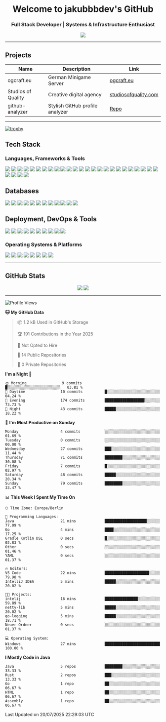 
<h1 align="center">Welcome to jakubbbdev's GitHub</h1>
<h3 align="center">Full Stack Developer | Systems & Infrastructure Enthusiast</h3>

<p align="center">
  <img src="https://readme-typing-svg.herokuapp.com?font=Fira+Code&duration=3000&pause=1000&center=true&vCenter=true&width=435&lines=Open+Source+Enthusiast;Frontend+%7C+Backend+%7C+DevOps;Always+Learning+%26+Building" />
</p>

---

  ## Projects

  | Name                | Description                        | Link                        |
  |---------------------|------------------------------------|-----------------------------|
  | ogcraft.eu          | German Minigame Server             | [ogcraft.eu](https://ogcraft.eu) |
  | Studios of Quality  | Creative digital agency            | [studiosofquality.com](https://studiosofquality.com) |
  | github-analyzer     | Stylish GitHub profile analyzer    | [Repo](https://github.com/jakubbbdev/github-analyzer) |

---

[![trophy](https://github-profile-trophy.vercel.app/?username=jakubbbdev&margin-w=15&theme=darkhub&no-bg=true&no-frame=true)](https://github.com/ryo-ma/github-profile-trophy)

## Tech Stack

### Languages, Frameworks & Tools
<div align="left"> <!-- Frontend Frameworks --> <img src="https://img.shields.io/badge/React-61DAFB?style=for-the-badge&logo=react&logoColor=black"/> <img src="https://img.shields.io/badge/Next.js-000000?style=for-the-badge&logo=next.js&logoColor=white"/> <img src="https://img.shields.io/badge/Nuxt.js-00DC82?style=for-the-badge&logo=nuxt.js&logoColor=white"/> <img src="https://img.shields.io/badge/Svelte-FF3E00?style=for-the-badge&logo=svelte&logoColor=white"/> <img src="https://img.shields.io/badge/SolidJS-2C4F7C?style=for-the-badge&logo=solid&logoColor=white"/> <img src="https://img.shields.io/badge/Qwik-0274B6?style=for-the-badge&logo=qwik&logoColor=white"/> <img src="https://img.shields.io/badge/Astro-FF5D01?style=for-the-badge&logo=astro&logoColor=white"/> <!-- Styling & Build --> <img src="https://img.shields.io/badge/Tailwind_CSS-38B2AC?style=for-the-badge&logo=tailwind-css&logoColor=white"/> <img src="https://img.shields.io/badge/Chakra_UI-319795?style=for-the-badge&logo=chakra-ui&logoColor=white"/> <img src="https://img.shields.io/badge/Vite-646CFF?style=for-the-badge&logo=vite&logoColor=white"/> <img src="https://img.shields.io/badge/ESBuild-FFCF00?style=for-the-badge&logo=esbuild&logoColor=black"/> <img src="https://img.shields.io/badge/Rollup-EC4A3F?style=for-the-badge&logo=rollup.js&logoColor=white"/> <img src="https://img.shields.io/badge/Parcel-FF6C37?style=for-the-badge&logo=parcel&logoColor=white"/> <!-- Backend Frameworks --> <img src="https://img.shields.io/badge/FastAPI-009688?style=for-the-badge&logo=fastapi&logoColor=white"/> <img src="https://img.shields.io/badge/NestJS-E0234E?style=for-the-badge&logo=nestjs&logoColor=white"/> <img src="https://img.shields.io/badge/Express-000000?style=for-the-badge&logo=express&logoColor=white"/> <img src="https://img.shields.io/badge/Koa.js-33333D?style=for-the-badge&logo=koa&logoColor=white"/> <img src="https://img.shields.io/badge/AdonisJS-220052?style=for-the-badge&logo=adonisjs&logoColor=white"/> <img src="https://img.shields.io/badge/Spring_Boot-6DB33F?style=for-the-badge&logo=spring-boot&logoColor=white"/> <img src="https://img.shields.io/badge/Rocket-Rust?style=for-the-badge&logo=rocket&logoColor=white"/> <img src="https://img.shields.io/badge/Actix-Web-Rust?style=for-the-badge&logo=actix&logoColor=white"/> <!-- Programming Languages --> <img src="https://img.shields.io/badge/Rust-000000?style=for-the-badge&logo=rust&logoColor=white"/> <img src="https://img.shields.io/badge/Go-00ADD8?style=for-the-badge&logo=go&logoColor=white"/> <img src="https://img.shields.io/badge/Java-ED8B00?style=for-the-badge&logo=java&logoColor=white"/> <img src="https://img.shields.io/badge/Python-3776AB?style=for-the-badge&logo=python&logoColor=white"/> <img src="https://img.shields.io/badge/Node.js-339933?style=for-the-badge&logo=node.js&logoColor=white"/> <img src="https://img.shields.io/badge/TypeScript-3178C6?style=for-the-badge&logo=typescript&logoColor=white"/> <img src="https://img.shields.io/badge/C/C++-00599C?style=for-the-badge&logo=c&logoColor=white"/> <img src="https://img.shields.io/badge/Dart-0175C2?style=for-the-badge&logo=dart&logoColor=white"/> </div>

## Databases
<div align="left"> <!-- Relational --> <img src="https://img.shields.io/badge/PostgreSQL-4169E1?style=for-the-badge&logo=postgresql&logoColor=white"/> <img src="https://img.shields.io/badge/MySQL-005C84?style=for-the-badge&logo=mysql&logoColor=white"/> <img src="https://img.shields.io/badge/MariaDB-003545?style=for-the-badge&logo=mariadb&logoColor=white"/> <img src="https://img.shields.io/badge/SQLite-07405E?style=for-the-badge&logo=sqlite&logoColor=white"/> <img src="https://img.shields.io/badge/Oracle-F80000?style=for-the-badge&logo=oracle&logoColor=white"/> <!-- NoSQL --> <img src="https://img.shields.io/badge/MongoDB-13aa52?style=for-the-badge&logo=mongodb&logoColor=white"/> <img src="https://img.shields.io/badge/Redis-DC382D?style=for-the-badge&logo=redis&logoColor=white"/> <img src="https://img.shields.io/badge/DynamoDB-4053D6?style=for-the-badge&logo=amazondynamodb&logoColor=white"/> <img src="https://img.shields.io/badge/Neo4j-008CC1?style=for-the-badge&logo=neo4j&logoColor=white"/> <img src="https://img.shields.io/badge/CouchDB-DC3322?style=for-the-badge&logo=apache-couchdb&logoColor=white"/> <img src="https://img.shields.io/badge/RethinkDB-FF4080?style=for-the-badge&logo=rethinkdb&logoColor=white"/> <img src="https://img.shields.io/badge/Firebase-FFCA28?style=for-the-badge&logo=firebase&logoColor=black"/> </div>

## Deployment, DevOps & Tools
<div align="left"> <img src="https://img.shields.io/badge/Vercel-000000?style=for-the-badge&logo=vercel&logoColor=white"/> <img src="https://img.shields.io/badge/Netlify-00C7B7?style=for-the-badge&logo=netlify&logoColor=white"/> <img src="https://img.shields.io/badge/Docker-2496ED?style=for-the-badge&logo=docker&logoColor=white"/> <img src="https://img.shields.io/badge/Nginx-009639?style=for-the-badge&logo=nginx&logoColor=white"/> <img src="https://img.shields.io/badge/Apache-CA2137?style=for-the-badge&logo=apache&logoColor=white"/> <img src="https://img.shields.io/badge/CI/CD-GitHub_Actions-2088FF?style=for-the-badge&logo=githubactions&logoColor=white"/> <img src="https://img.shields.io/badge/Gitea-609926?style=for-the-badge&logo=gitea&logoColor=white"/> <img src="https://img.shields.io/badge/Jenkins-D24939?style=for-the-badge&logo=jenkins&logoColor=white"/> <img src="https://img.shields.io/badge/Ansible-EE0000?style=for-the-badge&logo=ansible&logoColor=white"/> <img src="https://img.shields.io/badge/Kubernetes-326CE5?style=for-the-badge&logo=kubernetes&logoColor=white"/> </div>

### Operating Systems & Platforms
<div align="left"> <img src="https://img.shields.io/badge/Debian-A81D33?style=for-the-badge&logo=debian&logoColor=white"/> <img src="https://img.shields.io/badge/Arch_Linux-1793D1?style=for-the-badge&logo=arch-linux&logoColor=white"/> <img src="https://img.shields.io/badge/Ubuntu-E95420?style=for-the-badge&logo=ubuntu&logoColor=white"/> <img src="https://img.shields.io/badge/Kali_Linux-557C94?style=for-the-badge&logo=kalilinux&logoColor=white"/> <img src="https://img.shields.io/badge/Alpine_Linux-0D597F?style=for-the-badge&logo=alpinelinux&logoColor=white"/> <img src="https://img.shields.io/badge/Windows_11-0078D6?style=for-the-badge&logo=windows11&logoColor=white"/> <img src="https://img.shields.io/badge/WSL2-4EAA25?style=for-the-badge&logo=linux&logoColor=white"/> <img src="https://img.shields.io/badge/Nextcloud-0082C9?style=for-the-badge&logo=nextcloud&logoColor=white"/> </div>

---

## GitHub Stats

<div align="center">
  <img src="https://github-readme-stats.vercel.app/api?username=jakubbbdev&theme=dark&area=true&order=5&hide_border=true&hide_title=true" />
  <img src="https://github-readme-streak-stats.herokuapp.com/?user=jakubbbdev&theme=dark&area=true&order=5&hide_border=true&hide_title=true" />
</div>

---

<!--START_SECTION:waka-->
![Profile Views](http://img.shields.io/badge/Profile%20Views-33-blue)

**🐱 My GitHub Data** 

> 📦 1.2 kB Used in GitHub's Storage 
 > 
> 🏆 191 Contributions in the Year 2025
 > 
> 🚫 Not Opted to Hire
 > 
> 📜 14 Public Repositories 
 > 
> 🔑 0 Private Repositories 
 > 
**I'm a Night 🦉** 

```text
🌞 Morning                9 commits           █░░░░░░░░░░░░░░░░░░░░░░░░   03.81 % 
🌆 Daytime                10 commits          █░░░░░░░░░░░░░░░░░░░░░░░░   04.24 % 
🌃 Evening                174 commits         ██████████████████░░░░░░░   73.73 % 
🌙 Night                  43 commits          █████░░░░░░░░░░░░░░░░░░░░   18.22 % 
```
📅 **I'm Most Productive on Sunday** 

```text
Monday                   4 commits           ░░░░░░░░░░░░░░░░░░░░░░░░░   01.69 % 
Tuesday                  0 commits           ░░░░░░░░░░░░░░░░░░░░░░░░░   00.00 % 
Wednesday                27 commits          ███░░░░░░░░░░░░░░░░░░░░░░   11.44 % 
Thursday                 71 commits          ████████░░░░░░░░░░░░░░░░░   30.08 % 
Friday                   7 commits           █░░░░░░░░░░░░░░░░░░░░░░░░   02.97 % 
Saturday                 48 commits          █████░░░░░░░░░░░░░░░░░░░░   20.34 % 
Sunday                   79 commits          ████████░░░░░░░░░░░░░░░░░   33.47 % 
```


📊 **This Week I Spent My Time On** 

```text
🕑︎ Time Zone: Europe/Berlin

💬 Programming Languages: 
Java                     21 mins             ███████████████████░░░░░░   77.09 % 
Go                       4 mins              ████░░░░░░░░░░░░░░░░░░░░░   17.25 % 
Gradle Kotlin DSL        0 secs              █░░░░░░░░░░░░░░░░░░░░░░░░   02.83 % 
Other                    0 secs              ░░░░░░░░░░░░░░░░░░░░░░░░░   01.46 % 
YAML                     0 secs              ░░░░░░░░░░░░░░░░░░░░░░░░░   01.37 % 

🔥 Editors: 
VS Code                  22 mins             ████████████████████░░░░░   79.98 % 
IntelliJ IDEA            5 mins              █████░░░░░░░░░░░░░░░░░░░░   20.02 % 

🐱‍💻 Projects: 
intelij                  16 mins             ███████████████░░░░░░░░░░   59.89 % 
netty-lib                5 mins              █████░░░░░░░░░░░░░░░░░░░░   20.02 % 
go-logging               5 mins              █████░░░░░░░░░░░░░░░░░░░░   18.71 % 
Neuer Ordner             0 secs              ░░░░░░░░░░░░░░░░░░░░░░░░░   01.37 % 

💻 Operating System: 
Windows                  27 mins             █████████████████████████   100.00 % 
```

**I Mostly Code in Java** 

```text
Java                     5 repos             ████████░░░░░░░░░░░░░░░░░   33.33 % 
Rust                     2 repos             ███░░░░░░░░░░░░░░░░░░░░░░   13.33 % 
Go                       1 repo              ██░░░░░░░░░░░░░░░░░░░░░░░   06.67 % 
HTML                     1 repo              ██░░░░░░░░░░░░░░░░░░░░░░░   06.67 % 
Assembly                 1 repo              ██░░░░░░░░░░░░░░░░░░░░░░░   06.67 % 
```


 Last Updated on 20/07/2025 22:29:03 UTC
<!--END_SECTION:waka-->

